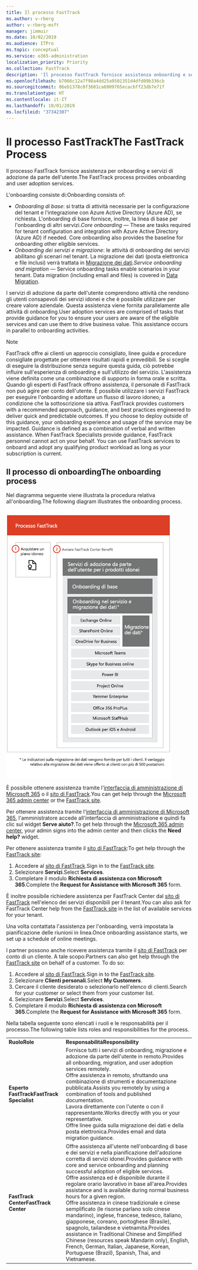 ```yaml
---
title: Il processo FastTrack
ms.author: v-rberg
author: v-rberg-msft
manager: jimmuir
ms.date: 10/02/2019
ms.audience: ITPro
ms.topic: conceptual
ms.service: o365-administration
localization_priority: Priority
ms.collection: FastTrack
description: 'Il processo FastTrack fornisce assistenza onboarding e servizi di adozione da parte dell’utente. '
ms.openlocfilehash: b7066c12a7f98a4dd25a9501351d4dfd09b336cb
ms.sourcegitcommit: 06eb1378c0f3601ca6909765ecacbff23db7e71f
ms.translationtype: HT
ms.contentlocale: it-IT
ms.lasthandoff: 10/01/2019
ms.locfileid: "37342307"
---
```

# <a name="the-fasttrack-process"></a><span data-ttu-id="e76ff-103">Il processo FastTrack</span><span class="sxs-lookup"><span data-stu-id="e76ff-103">The FastTrack Process</span></span>

<span data-ttu-id="e76ff-104">Il processo FastTrack fornisce assistenza per onboarding e servizi di adozione da parte dell'utente.</span><span class="sxs-lookup"><span data-stu-id="e76ff-104">The FastTrack process provides onboarding and user adoption services.</span></span> 
  
<span data-ttu-id="e76ff-105">L'onboarding consiste di:</span><span class="sxs-lookup"><span data-stu-id="e76ff-105">Onboarding consists of:</span></span>
  
- <span data-ttu-id="e76ff-p101">*Onboarding di base*: si tratta di attività necessarie per la configurazione del tenant e l'integrazione con Azure Active Directory (Azure AD), se richiesta. L'onboarding di base fornisce, inoltre, la linea di base per l'onboarding di altri servizi.</span><span class="sxs-lookup"><span data-stu-id="e76ff-p101">*Core onboarding* — These are tasks required for tenant configuration and integration with Azure Active Directory (Azure AD) if needed. Core onboarding also provides the baseline for onboarding other eligible services.</span></span> 
- <span data-ttu-id="e76ff-p102">*Onboarding dei servizi e migrazione*: le attività di onboarding dei servizi abilitano gli scenari nel tenant. La migrazione dei dati (posta elettronica e file inclusi) verrà trattata in [Migrazione dei dati](O365-data-migration.md).</span><span class="sxs-lookup"><span data-stu-id="e76ff-p102">*Service onboarding and migration* — Service onboarding tasks enable scenarios in your tenant. Data migration (including email and files) is covered in [Data Migration](O365-data-migration.md).</span></span> 
    
<span data-ttu-id="e76ff-p103">I servizi di adozione da parte dell'utente comprendono attività che rendono gli utenti consapevoli dei servizi idonei e che è possibile utilizzare per creare valore aziendale. Questa assistenza viene fornita parallelamente alle attività di onboarding.</span><span class="sxs-lookup"><span data-stu-id="e76ff-p103">User adoption services are comprised of tasks that provide guidance for you to ensure your users are aware of the eligible services and can use them to drive business value. This assistance occurs in parallel to onboarding activities.</span></span>
  
> [!NOTE]
> <span data-ttu-id="e76ff-p104">FastTrack offre ai clienti un approccio consigliato, linee guida e procedure consigliate progettate per ottenere risultati rapidi e prevedibili. Se si sceglie di eseguire la distribuzione senza seguire questa guida, ciò potrebbe influire sull'esperienza di onboarding e sull'utilizzo del servizio. L'assistenza viene definita come una combinazione di supporto in forma orale e scritta. Quando gli esperti di FastTrack offrono assistenza, il personale di FastTrack non può agire per conto dell'utente. È possibile utilizzare i servizi FastTrack per eseguire l'onboarding e adottare un flusso di lavoro idoneo, a condizione che la sottoscrizione sia attiva. </span><span class="sxs-lookup"><span data-stu-id="e76ff-p104">FastTrack provides customers with a recommended approach, guidance, and best practices engineered to deliver quick and predictable outcomes. If you choose to deploy outside of this guidance, your onboarding experience and usage of the service may be impacted. Guidance is defined as a combination of verbal and written assistance. When FastTrack Specialists provide guidance, FastTrack personnel cannot act on your behalf. You can use FastTrack services to onboard and adopt any qualifying product workload as long as your subscription is current.</span></span> 
  
## <a name="the-onboarding-process"></a><span data-ttu-id="e76ff-117">Il processo di onboarding</span><span class="sxs-lookup"><span data-stu-id="e76ff-117">The onboarding process</span></span>

<span data-ttu-id="e76ff-118">Nel diagramma seguente viene illustrata la procedura relativa all'onboarding.</span><span class="sxs-lookup"><span data-stu-id="e76ff-118">The following diagram illustrates the onboarding process.</span></span>
  
![Sequenza temporale per l'uso del vantaggio dell'onboarding](media/O365-Onboarding-Timeline.png)
  
<span data-ttu-id="e76ff-120">È possibile ottenere assistenza tramite l'[interfaccia di amministrazione di Microsoft 365](https://go.microsoft.com/fwlink/?linkid=2032704) o il [sito di FastTrack](https://go.microsoft.com/fwlink/?linkid=780698).</span><span class="sxs-lookup"><span data-stu-id="e76ff-120">You can get help through the [Microsoft 365 admin center](https://go.microsoft.com/fwlink/?linkid=2032704) or the [FastTrack site](https://go.microsoft.com/fwlink/?linkid=780698).</span></span> 

<span data-ttu-id="e76ff-121">Per ottenere assistenza tramite l'[interfaccia di amministrazione di Microsoft 365](https://go.microsoft.com/fwlink/?linkid=2032704), l'amministratore accede all'interfaccia di amministrazione e quindi fa clic sul widget **Serve aiuto?**.</span><span class="sxs-lookup"><span data-stu-id="e76ff-121">To get help through the [Microsoft 365 admin center](https://go.microsoft.com/fwlink/?linkid=2032704), your admin signs into the admin center and then clicks the **Need help?** widget.</span></span> 

<span data-ttu-id="e76ff-122">Per ottenere assistenza tramite il [sito di FastTrack](https://go.microsoft.com/fwlink/?linkid=780698):</span><span class="sxs-lookup"><span data-stu-id="e76ff-122">To get help through the [FastTrack site](https://go.microsoft.com/fwlink/?linkid=780698):</span></span> 
1.  <span data-ttu-id="e76ff-123">Accedere al [sito di FastTrack](https://go.microsoft.com/fwlink/?linkid=780698).</span><span class="sxs-lookup"><span data-stu-id="e76ff-123">Sign in to the [FastTrack site](https://go.microsoft.com/fwlink/?linkid=780698).</span></span> 
2.  <span data-ttu-id="e76ff-124">Selezionare **Servizi**.</span><span class="sxs-lookup"><span data-stu-id="e76ff-124">Select **Services**.</span></span>
3.  <span data-ttu-id="e76ff-125">Completare il modulo **Richiesta di assistenza con Microsoft 365**.</span><span class="sxs-lookup"><span data-stu-id="e76ff-125">Complete the **Request for Assistance with Microsoft 365** form.</span></span> 
  
 <span data-ttu-id="e76ff-126">È inoltre possibile richiedere assistenza per FastTrack Center dal [sito di FastTrack](https://go.microsoft.com/fwlink/?linkid=780698) nell'elenco dei servizi disponibili per il tenant.</span><span class="sxs-lookup"><span data-stu-id="e76ff-126">You can also ask for FastTrack Center help from the [FastTrack site](https://go.microsoft.com/fwlink/?linkid=780698) in the list of available services for your tenant.</span></span> 
    
 <span data-ttu-id="e76ff-127">Una volta contattata l'assistenza per l'onboarding, verrà impostata la pianificazione delle riunioni in linea.</span><span class="sxs-lookup"><span data-stu-id="e76ff-127">Once onboarding assistance starts, we set up a schedule of online meetings.</span></span>
    
<span data-ttu-id="e76ff-p105">I partner possono anche ricevere assistenza tramite il [sito di FastTrack](https://go.microsoft.com/fwlink/?linkid=780698) per conto di un cliente. A tale scopo:</span><span class="sxs-lookup"><span data-stu-id="e76ff-p105">Partners can also get help through the [FastTrack site](https://go.microsoft.com/fwlink/?linkid=780698) on behalf of a customer. To do so:</span></span>
1.  <span data-ttu-id="e76ff-130">Accedere al [sito di FastTrack](https://go.microsoft.com/fwlink/?linkid=780698).</span><span class="sxs-lookup"><span data-stu-id="e76ff-130">Sign in to the [FastTrack site](https://go.microsoft.com/fwlink/?linkid=780698).</span></span> 
2.  <span data-ttu-id="e76ff-131">Selezionare **Clienti personali**.</span><span class="sxs-lookup"><span data-stu-id="e76ff-131">Select **My Customers**.</span></span>
3.  <span data-ttu-id="e76ff-132">Cercare il cliente desiderato o selezionarlo nell'elenco di clienti.</span><span class="sxs-lookup"><span data-stu-id="e76ff-132">Search for your customer or select them from your customer list.</span></span>
4.  <span data-ttu-id="e76ff-133">Selezionare **Servizi**.</span><span class="sxs-lookup"><span data-stu-id="e76ff-133">Select **Services**.</span></span>
5.  <span data-ttu-id="e76ff-134">Completare il modulo **Richiesta di assistenza con Microsoft 365**.</span><span class="sxs-lookup"><span data-stu-id="e76ff-134">Complete the **Request for Assistance with Microsoft 365** form.</span></span> 

<span data-ttu-id="e76ff-135">Nella tabella seguente sono elencati i ruoli e le responsabilità per il processo.</span><span class="sxs-lookup"><span data-stu-id="e76ff-135">The following table lists roles and responsibilities for the process.</span></span>
    
|||
|:-----|:-----|
|<span data-ttu-id="e76ff-136">**Ruolo**</span><span class="sxs-lookup"><span data-stu-id="e76ff-136">**Role**</span></span> <br/> |<span data-ttu-id="e76ff-137">**Responsabilità**</span><span class="sxs-lookup"><span data-stu-id="e76ff-137">**Responsibility**</span></span> <br/> |
|<span data-ttu-id="e76ff-138">**Esperto FastTrack**</span><span class="sxs-lookup"><span data-stu-id="e76ff-138">**FastTrack Specialist**</span></span> <br/> |<span data-ttu-id="e76ff-139">Fornisce tutti i servizi di onboarding, migrazione e adozione da parte dell'utente in remoto.</span><span class="sxs-lookup"><span data-stu-id="e76ff-139">Provides all onboarding, migration, and user adoption services remotely.</span></span>  <br/> <span data-ttu-id="e76ff-140">Offre assistenza in remoto, sfruttando una combinazione di strumenti e documentazione pubblicata.</span><span class="sxs-lookup"><span data-stu-id="e76ff-140">Assists you remotely by using a combination of tools and published documentation.</span></span> <br/> <span data-ttu-id="e76ff-141">Lavora direttamente con l'utente o con il rappresentante.</span><span class="sxs-lookup"><span data-stu-id="e76ff-141">Works directly with you or your representative.</span></span> <br/> <span data-ttu-id="e76ff-142">Offre linee guida sulla migrazione dei dati e della posta elettronica.</span><span class="sxs-lookup"><span data-stu-id="e76ff-142">Provides email and data migration guidance.</span></span>|
|<span data-ttu-id="e76ff-143">**FastTrack Center**</span><span class="sxs-lookup"><span data-stu-id="e76ff-143">**FastTrack Center**</span></span>  <br/> |<span data-ttu-id="e76ff-144">Offre assistenza all'utente nell'onboarding di base e dei servizi e nella pianificazione dell'adozione corretta di servizi idonei.</span><span class="sxs-lookup"><span data-stu-id="e76ff-144">Provides guidance with core and service onboarding and planning successful adoption of eligible services.</span></span>  <br/> <span data-ttu-id="e76ff-145">Offre assistenza ed è disponibile durante il regolare orario lavorativo in base all'area.</span><span class="sxs-lookup"><span data-stu-id="e76ff-145">Provides assistance and is available during normal business hours for a given region.</span></span> <br/> <span data-ttu-id="e76ff-146">Offre assistenza in cinese tradizionale e cinese semplificato (le risorse parlano solo cinese mandarino), inglese, francese, tedesco, italiano, giapponese, coreano, portoghese (Brasile), spagnolo, tailandese e vietnamita.</span><span class="sxs-lookup"><span data-stu-id="e76ff-146">Provides assistance in Traditional Chinese and Simplified Chinese (resources speak Mandarin only), English, French, German, Italian, Japanese, Korean, Portuguese (Brazil), Spanish, Thai, and Vietnamese.</span></span>|


  

